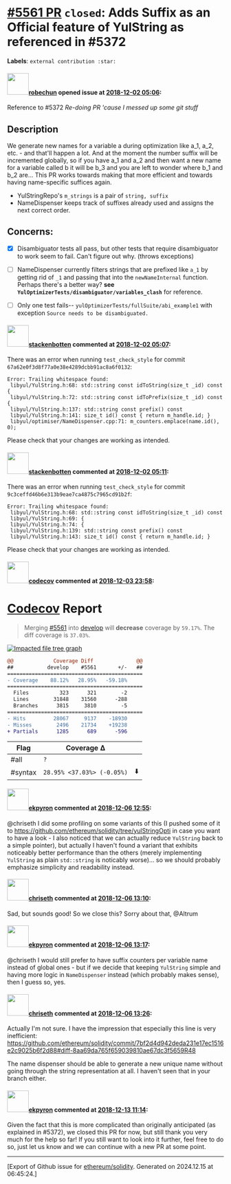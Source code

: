 # [\#5561 PR](https://github.com/ethereum/solidity/pull/5561) `closed`: Adds Suffix as an Official feature of YulString as referenced in #5372
**Labels**: `external contribution :star:`


#### <img src="https://avatars.githubusercontent.com/u/19492578?u=8c55e77eeb572dbfddf30ba202f1c6d23be8e278&v=4" width="50">[robechun](https://github.com/robechun) opened issue at [2018-12-02 05:06](https://github.com/ethereum/solidity/pull/5561):

Reference to #5372
_Re-doing PR 'cause I messed up some git stuff_

## Description
We generate new names for a variable a during optimization like a_1, a_2, etc. - and that'll happen a lot.
And at the moment the number suffix will be incremented globally, so if you have a_1 and a_2 and then want a new name for a variable called b it will be b_3 and you are left to wonder where b_1 and b_2 are...
This PR works towards making that more efficient and towards having name-specific suffices again.

- YulStringRepo's `m_strings` is a pair of `string, suffix`
- NameDispenser keeps track of suffixes already used and assigns the next correct order.


## Concerns:
- [x] Disambiguator tests all pass, but other tests that require disambiguator to work seem to fail. Can't figure out why. (throws exceptions)
- [ ] NameDispenser currently filters strings that are prefixed like `a_1` by getting rid of `_1` and passing that into the `newNameInternal` function. Perhaps there's a better way? **see `YulOptimizerTests/disambiguator/variables_clash`** for reference.
- [ ] Only one test fails-- `yulOptimizerTests/fullSuite/abi_example1` with exception `Source needs to be disambiguated.`


#### <img src="https://avatars.githubusercontent.com/u/44874361?v=4" width="50">[stackenbotten](https://github.com/stackenbotten) commented at [2018-12-02 05:07](https://github.com/ethereum/solidity/pull/5561#issuecomment-443482145):

There was an error when running `test_check_style` for commit `67a62e0f3d8f77a0e38e4289dcbb91ac8a6f0132`:
```
Error: Trailing whitespace found:
 libyul/YulString.h:68: std::string const idToString(size_t _id) const { 
 libyul/YulString.h:72: std::string const idToPrefix(size_t _id) const { 
 libyul/YulString.h:137: std::string const prefix() const 
 libyul/YulString.h:141: size_t id() const { return m_handle.id; } 
 libyul/optimiser/NameDispenser.cpp:71: m_counters.emplace(name.id(), 0); 

```
Please check that your changes are working as intended.

#### <img src="https://avatars.githubusercontent.com/u/44874361?v=4" width="50">[stackenbotten](https://github.com/stackenbotten) commented at [2018-12-02 05:11](https://github.com/ethereum/solidity/pull/5561#issuecomment-443482319):

There was an error when running `test_check_style` for commit `9c3ceffd46b6e313b9eae7ca4875c7965cd91b2f`:
```
Error: Trailing whitespace found:
 libyul/YulString.h:68: std::string const idToString(size_t _id) const 
 libyul/YulString.h:69: { 
 libyul/YulString.h:74: { 
 libyul/YulString.h:139: std::string const prefix() const 
 libyul/YulString.h:143: size_t id() const { return m_handle.id; } 

```
Please check that your changes are working as intended.

#### <img src="https://avatars.githubusercontent.com/in/254?v=4" width="50">[codecov](https://github.com/apps/codecov) commented at [2018-12-03 23:58](https://github.com/ethereum/solidity/pull/5561#issuecomment-443916626):

# [Codecov](https://codecov.io/gh/ethereum/solidity/pull/5561?src=pr&el=h1) Report
> Merging [#5561](https://codecov.io/gh/ethereum/solidity/pull/5561?src=pr&el=desc) into [develop](https://codecov.io/gh/ethereum/solidity/commit/63d67c715326209ba1dc2c3800db90830d2c4e13?src=pr&el=desc) will **decrease** coverage by `59.17%`.
> The diff coverage is `37.03%`.

[![Impacted file tree graph](https://codecov.io/gh/ethereum/solidity/pull/5561/graphs/tree.svg?width=650&token=87PGzVEwU0&height=150&src=pr)](https://codecov.io/gh/ethereum/solidity/pull/5561?src=pr&el=tree)

```diff
@@             Coverage Diff              @@
##           develop    #5561       +/-   ##
============================================
- Coverage    88.12%   28.95%   -59.18%     
============================================
  Files          323      321        -2     
  Lines        31848    31560      -288     
  Branches      3815     3810        -5     
============================================
- Hits         28067     9137    -18930     
- Misses        2496    21734    +19238     
+ Partials      1285      689      -596
```

| Flag | Coverage Δ | |
|---|---|---|
| #all | `?` | |
| #syntax | `28.95% <37.03%> (-0.05%)` | :arrow_down: |

#### <img src="https://avatars.githubusercontent.com/u/1347491?v=4" width="50">[ekpyron](https://github.com/ekpyron) commented at [2018-12-06 12:55](https://github.com/ethereum/solidity/pull/5561#issuecomment-444861685):

@chriseth I did some profiling on some variants of this (I pushed some of it to https://github.com/ethereum/solidity/tree/yulStringOpti in case you want to have a look - I also noticed that we can actually reduce ``YulString`` back to a simple pointer), but actually I haven't found a variant that exhibits noticeably better performance than the others (merely implementing ``YulString`` as plain ``std::string`` is noticably worse)... so we should probably emphasize simplicity and readability instead.

#### <img src="https://avatars.githubusercontent.com/u/9073706?v=4" width="50">[chriseth](https://github.com/chriseth) commented at [2018-12-06 13:10](https://github.com/ethereum/solidity/pull/5561#issuecomment-444865522):

Sad, but sounds good! So we close this? Sorry about that, @Altrum

#### <img src="https://avatars.githubusercontent.com/u/1347491?v=4" width="50">[ekpyron](https://github.com/ekpyron) commented at [2018-12-06 13:17](https://github.com/ethereum/solidity/pull/5561#issuecomment-444867390):

@chriseth I would still prefer to have suffix counters per variable name instead of global ones - but if we decide that keeping ``YulString`` simple and having more logic in ``NameDispenser`` instead (which probably makes sense), then I guess so, yes.

#### <img src="https://avatars.githubusercontent.com/u/9073706?v=4" width="50">[chriseth](https://github.com/chriseth) commented at [2018-12-06 13:26](https://github.com/ethereum/solidity/pull/5561#issuecomment-444869811):

Actually I'm not sure. I have the impression that especially this line is very inefficient: https://github.com/ethereum/solidity/commit/7bf2d4d942deda231e17ec1516e2c9025b6f2d88#diff-8aa69da765f659039810ae67dc3f5659R48

The name dispenser should be able to generate a new unique name without going through the string representation at all. I haven't seen that in your branch either.

#### <img src="https://avatars.githubusercontent.com/u/1347491?v=4" width="50">[ekpyron](https://github.com/ekpyron) commented at [2018-12-13 11:14](https://github.com/ethereum/solidity/pull/5561#issuecomment-446932110):

Given the fact that this is more complicated than originally anticipated (as explained in #5372), we closed this PR for now, but still thank you very much for the help so far!
If you still want to look into it further, feel free to do so, just let us know and we can continue with a new PR at some point.


-------------------------------------------------------------------------------



[Export of Github issue for [ethereum/solidity](https://github.com/ethereum/solidity). Generated on 2024.12.15 at 06:45:24.]
